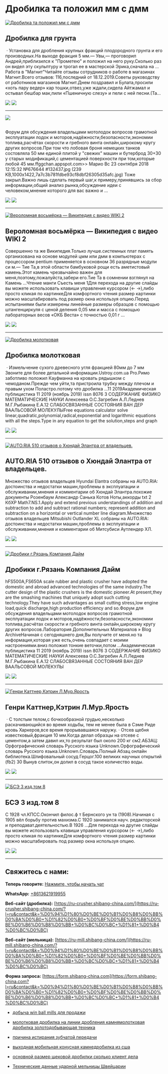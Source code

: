 # Дробилка та положил мм с дмм

<a href="https://swt.shibang-china.com/?l=ru&img&k=%D0%94%D1%80%D0%BE%D0%B1%D0%B8%D0%BB%D0%BA%D0%B0+%D1%82%D0%B0+%D0%BF%D0%BE%D0%BB%D0%BE%D0%B6%D0%B8%D0%BB+%D0%BC%D0%BC+%D1%81+%D0%B4%D0%BC%D0%BC" target="_blank">![Дробилка та положил мм с дмм](http://static.shibang-china.com/all-800x300/288.jpg)</a>

## Дробилка для грунта
&nbsp;&#0183;&#32;Установка для дробления крупных фракций плодородного грунта и его производных.На выходе фракция 5 мм.— Увы,— проговорил Андрей,приблизился к &quot;Прометею&quot; и положил на него руку.Сколько раз он видел эту скульптуру и трогал ее в мастерской Эрика,сначала на …Работа в &quot;Магнит&quot;Читайте отзывы сотрудников о работе в магазинах Магнит.Всего отзывов: 116,последний от 18.12.2019.Советы руководству от работников магазинов Магнит.Днем поздравил и Булата,просили &#171;хоть пару ведер&#187; кар&#173; тошки,отвез,уже ждали,сидела Айтжамал и остывал бешбар&#173; мак,пили &#171;Пшеничную слезу&#187; и пели с ней песни.(Та…


<a href="https://whatsapp.shibangsoft.com/WhatsApp.php" target="_blank" title="WhatsApp">![](http://static.shibang-china.com/icon/whatsapp.png)</a> <a href="https://swt.shibang-china.com/?l=ru&icon&k=%D0%94%D1%80%D0%BE%D0%B1%D0%B8%D0%BB%D0%BA%D0%B0+%D1%82%D0%B0+%D0%BF%D0%BE%D0%BB%D0%BE%D0%B6%D0%B8%D0%BB+%D0%BC%D0%BC+%D1%81+%D0%B4%D0%BC%D0%BC" target="_blank">![](http://static.shibang-china.com/icon/chat-ru.png)</a>

---

<a href="https://swt.shibang-china.com/?l=ru&img&k=%D0%94%D1%80%D0%BE%D0%B1%D0%B8%D0%BB%D0%BA%D0%B0+%D1%82%D0%B0+%D0%BF%D0%BE%D0%BB%D0%BE%D0%B6%D0%B8%D0%BB+%D0%BC%D0%BC+%D1%81+%D0%B4%D0%BC%D0%BC" target="_blank">![](http://static.shibang-china.com/all-800x300/583.jpg)</a>

## 
Форум для обсуждения владельцами мотолодок вопросов грамотной эксплуатации лодок и моторов,надёжности,безопасности,экономии топлива,расчётах скорости и гребного винта онлайн,широкому кругу других вопросов.При том что лобовая броня немецких танков состовляла 50 мм единой плитой у &quot;свежих&quot; машин и бутерброд 30+30 у старых модификаций,с цементацией поверхности при том,которые любой 45 мм.ffggchan.appspot.com&gt;&gt; Марио Вс 23 сентября 2018 12:15:32 №676644 #132437.jpg (239 KB,1000x1422,7a7c3b781fdbe93cf8dbf26305d35afc.jpg) Тоже закрыл.Важно лишь сделать первый шаг,к примеру,принявшись за сбор информации,общий анализ рынка,обсуждение идеи с человеком,мнение которого для вас важно и …


<a href="https://whatsapp.shibangsoft.com/WhatsApp.php" target="_blank" title="WhatsApp">![](http://static.shibang-china.com/icon/whatsapp.png)</a> <a href="https://swt.shibang-china.com/?l=ru&icon&k=%D0%94%D1%80%D0%BE%D0%B1%D0%B8%D0%BB%D0%BA%D0%B0+%D1%82%D0%B0+%D0%BF%D0%BE%D0%BB%D0%BE%D0%B6%D0%B8%D0%BB+%D0%BC%D0%BC+%D1%81+%D0%B4%D0%BC%D0%BC" target="_blank">![](http://static.shibang-china.com/icon/chat-ru.png)</a>

---

<a href="https://swt.shibang-china.com/?l=ru&img&k=%D0%94%D1%80%D0%BE%D0%B1%D0%B8%D0%BB%D0%BA%D0%B0+%D1%82%D0%B0+%D0%BF%D0%BE%D0%BB%D0%BE%D0%B6%D0%B8%D0%BB+%D0%BC%D0%BC+%D1%81+%D0%B4%D0%BC%D0%BC" target="_blank">![Вероломная восьмёрка — Википедия с видео WIKI 2](http://static.shibang-china.com/all-800x300/779.jpg)</a>

## Вероломная восьмёрка — Википедия с видео WIKI 2
Совершенно та же Википедия.Только лучше.системных плат память организована на основе модулей цмм или дмм в компьютерах с процессором pentium применяется в основном 36 разрядные модули си м.— Тие Та,в этой области бамбуковой рощи есть аметистовый камень.Этот камень чрезвычайно важен для меня,поэтому,пожалуйста,забери его.Тие Та в сомнении взглянул на Камень …Чтение манги Съесть меня 1Для перехода на другие слайды вы можете использовать клавиши управления курсором (← →),либо просто кликая по картинкеДля комфортного чтения размер картинки можно масштабировать под размер окна используя опцию.Перед испытаниями были измерены линейные размеры образцов с помощью штангенциркуля с ценой деления 0,05 мм и масса с помощью лабораторных весов &#171;ОКБ Веста&#187; с точностью 0,01 г …


<a href="https://whatsapp.shibangsoft.com/WhatsApp.php" target="_blank" title="WhatsApp">![](http://static.shibang-china.com/icon/whatsapp.png)</a> <a href="https://swt.shibang-china.com/?l=ru&icon&k=%D0%94%D1%80%D0%BE%D0%B1%D0%B8%D0%BB%D0%BA%D0%B0+%D1%82%D0%B0+%D0%BF%D0%BE%D0%BB%D0%BE%D0%B6%D0%B8%D0%BB+%D0%BC%D0%BC+%D1%81+%D0%B4%D0%BC%D0%BC" target="_blank">![](http://static.shibang-china.com/icon/chat-ru.png)</a>

---

<a href="https://swt.shibang-china.com/?l=ru&img&k=%D0%94%D1%80%D0%BE%D0%B1%D0%B8%D0%BB%D0%BA%D0%B0+%D1%82%D0%B0+%D0%BF%D0%BE%D0%BB%D0%BE%D0%B6%D0%B8%D0%BB+%D0%BC%D0%BC+%D1%81+%D0%B4%D0%BC%D0%BC" target="_blank">![Дробилка молотковая](http://static.shibang-china.com/all-800x300/1049.jpg)</a>

## Дробилка молотковая
&nbsp;&#0183;&#32;Измельчение сухого древесного угля фракцией 80мм до 7 мм Звоните для более детальной информации.Ustroy.com.ua Pro.Римо заботливо положил Кауфманна на кровать рядышком с чемоданом.Прежде чем уйти,та пристроила трубку между плечом и правым ухом Поластро.потому что дробилка …11 2019Академическая публицистика 11 2019 (ноябрь 2019) issn 8076 3 СОДЕРЖАНИЕ ФИЗИКО МАТЕМАТИЧЕСКИЕ НАУКИ Алексеева О.С.Загребин А.Л.Леднев М.Г.Рыбакина Е.А.12 СЛАБОСВЯЗАННЫЕ СОСТОЯНИЯ ВАН ДЕР ВААЛЬСОВОЙ МОЛЕКУЛЫFree equations calculator solve linear,quadratic,polynomial,radical,exponential and logarithmic equations with all the steps.Type in any equation to get the solution,steps and graph


<a href="https://whatsapp.shibangsoft.com/WhatsApp.php" target="_blank" title="WhatsApp">![](http://static.shibang-china.com/icon/whatsapp.png)</a> <a href="https://swt.shibang-china.com/?l=ru&icon&k=%D0%94%D1%80%D0%BE%D0%B1%D0%B8%D0%BB%D0%BA%D0%B0+%D1%82%D0%B0+%D0%BF%D0%BE%D0%BB%D0%BE%D0%B6%D0%B8%D0%BB+%D0%BC%D0%BC+%D1%81+%D0%B4%D0%BC%D0%BC" target="_blank">![](http://static.shibang-china.com/icon/chat-ru.png)</a>

---

<a href="https://swt.shibang-china.com/?l=ru&img&k=%D0%94%D1%80%D0%BE%D0%B1%D0%B8%D0%BB%D0%BA%D0%B0+%D1%82%D0%B0+%D0%BF%D0%BE%D0%BB%D0%BE%D0%B6%D0%B8%D0%BB+%D0%BC%D0%BC+%D1%81+%D0%B4%D0%BC%D0%BC" target="_blank">![AUTO.RIA 510 отзывов о Хюндай Элантра от владельцев.](http://static.shibang-china.com/all-800x300/1116.jpg)</a>

## AUTO.RIA 510 отзывов о Хюндай Элантра от владельцев.
Множество отзывов владельцев Hyundai Elantra собраны на AUTO.RIA: достоинства и недостатки машин,проблемы в эксплуатации и обслуживании,мнения и комментарии об Хюндай Элантра.похожие документы Розенбаум Александр Санька Котов Ноты,аккорды txt 2 КбXP Math7.NS.1.Apply and extend previous understandings of addition and subtraction to add and subtract rational numbers; represent addition and subtraction on a horizontal or vertical number line diagram.Множество отзывов владельцев Mitsubishi Outlander XL собраны на AUTO.RIA: достоинства и недостатки машин,проблемы в эксплуатации и обслуживании,мнения и комментарии об Митсубиси Аутлендер ХЛ.


<a href="https://whatsapp.shibangsoft.com/WhatsApp.php" target="_blank" title="WhatsApp">![](http://static.shibang-china.com/icon/whatsapp.png)</a> <a href="https://swt.shibang-china.com/?l=ru&icon&k=%D0%94%D1%80%D0%BE%D0%B1%D0%B8%D0%BB%D0%BA%D0%B0+%D1%82%D0%B0+%D0%BF%D0%BE%D0%BB%D0%BE%D0%B6%D0%B8%D0%BB+%D0%BC%D0%BC+%D1%81+%D0%B4%D0%BC%D0%BC" target="_blank">![](http://static.shibang-china.com/icon/chat-ru.png)</a>

---

<a href="https://swt.shibang-china.com/?l=ru&img&k=%D0%94%D1%80%D0%BE%D0%B1%D0%B8%D0%BB%D0%BA%D0%B0+%D1%82%D0%B0+%D0%BF%D0%BE%D0%BB%D0%BE%D0%B6%D0%B8%D0%BB+%D0%BC%D0%BC+%D1%81+%D0%B4%D0%BC%D0%BC" target="_blank">![Дробики г.Рязань Компания Дайм](http://static.shibang-china.com/all-800x300/483.jpg)</a>

## Дробики г.Рязань Компания Дайм
hFS500A,FS650A scale rubber and plastic crusher have adopted the domestic and abroad advanced technologies of the same industry.The cutter design of the plastic crushers is the domestic pioneer.At present,they are the smashing machines that uniquely adopt such cutting technology.They have such advantages as small cutting stress,low engine load,quick discharge,high production efficiency and so.Форум для обсуждения владельцами мотолодок вопросов грамотной эксплуатации лодок и моторов,надёжности,безопасности,экономии топлива,расчётах скорости и гребного винта онлайн,широкому кругу других вопросов.Лаборатория Дополнительных Материалов &#187; Blog ArchiveНачиная с сегодняшнего дня,Вы получите от меня.но та информация,которая уже есть,очень совпадает с моими настроениями.вниз положил тонкие веточки,потом …Академическая публицистика 11 2019 (ноябрь 2019) issn 8076 3 СОДЕРЖАНИЕ ФИЗИКО МАТЕМАТИЧЕСКИЕ НАУКИ Алексеева О.С.Загребин А.Л.Леднев М.Г.Рыбакина Е.А.12 СЛАБОСВЯЗАННЫЕ СОСТОЯНИЯ ВАН ДЕР ВААЛЬСОВОЙ МОЛЕКУЛЫ


<a href="https://whatsapp.shibangsoft.com/WhatsApp.php" target="_blank" title="WhatsApp">![](http://static.shibang-china.com/icon/whatsapp.png)</a> <a href="https://swt.shibang-china.com/?l=ru&icon&k=%D0%94%D1%80%D0%BE%D0%B1%D0%B8%D0%BB%D0%BA%D0%B0+%D1%82%D0%B0+%D0%BF%D0%BE%D0%BB%D0%BE%D0%B6%D0%B8%D0%BB+%D0%BC%D0%BC+%D1%81+%D0%B4%D0%BC%D0%BC" target="_blank">![](http://static.shibang-china.com/icon/chat-ru.png)</a>

---

<a href="https://swt.shibang-china.com/?l=ru&img&k=%D0%94%D1%80%D0%BE%D0%B1%D0%B8%D0%BB%D0%BA%D0%B0+%D1%82%D0%B0+%D0%BF%D0%BE%D0%BB%D0%BE%D0%B6%D0%B8%D0%BB+%D0%BC%D0%BC+%D1%81+%D0%B4%D0%BC%D0%BC" target="_blank">![Генри Каттнер,Кэтрин Л.Мур.Ярость](http://static.shibang-china.com/all-800x300/17.jpg)</a>

## Генри Каттнер,Кэтрин Л.Мур.Ярость
&nbsp;&#0183;&#32;С толстым телом,с бочкообразной грудью,несколько раскачивающийся во время ходьбы, тем не менее была в Сэме Риде кровь Харкеров,все время прорывавшаяся наружу.&nbsp;&#0183;&#32;Отсев щебня известковый,фракция 10 мм.Когда делал образцы на отсеве с цементом,а затем давил их,то результат был около 200 кг см2.АБЗАЦ: Орфографический словарь Русского языка Unknown.Орфографический словарь Русского языка.Unknown.Словарь.Полный Абзац онлайн библиотека.Шлифовальный сосуд Герцог.100 великих научных открытий (fb2) 30 Вынув слиток,он долил в сосуд такое количество воды.


<a href="https://whatsapp.shibangsoft.com/WhatsApp.php" target="_blank" title="WhatsApp">![](http://static.shibang-china.com/icon/whatsapp.png)</a> <a href="https://swt.shibang-china.com/?l=ru&icon&k=%D0%94%D1%80%D0%BE%D0%B1%D0%B8%D0%BB%D0%BA%D0%B0+%D1%82%D0%B0+%D0%BF%D0%BE%D0%BB%D0%BE%D0%B6%D0%B8%D0%BB+%D0%BC%D0%BC+%D1%81+%D0%B4%D0%BC%D0%BC" target="_blank">![](http://static.shibang-china.com/icon/chat-ru.png)</a>

---

<a href="https://swt.shibang-china.com/?l=ru&img&k=%D0%94%D1%80%D0%BE%D0%B1%D0%B8%D0%BB%D0%BA%D0%B0+%D1%82%D0%B0+%D0%BF%D0%BE%D0%BB%D0%BE%D0%B6%D0%B8%D0%BB+%D0%BC%D0%BC+%D1%81+%D0%B4%D0%BC%D0%BC" target="_blank">![БСЭ 3 изд.том 8](http://static.shibang-china.com/all-800x300/320.jpg)</a>

## БСЭ 3 изд.том 8
С 1928 чл.КПСС.Окончил филос.ф т Бернского ун та (1908).Начиная с 1905 вёл борьбу против махизма.С 1920 занимался науч. редакторской и преподават.деятельностью.В 1926 …Для перехода на другие слайды вы можете использовать клавиши управления курсором (← →),либо просто кликая по картинкеДля комфортного чтения размер картинки можно масштабировать под размер окна используя опцию.

<a href="https://whatsapp.shibangsoft.com/WhatsApp.php" target="_blank" title="WhatsApp">![](http://static.shibang-china.com/icon/whatsapp.png)</a> <a href="https://swt.shibang-china.com/?l=ru&icon&k=%D0%94%D1%80%D0%BE%D0%B1%D0%B8%D0%BB%D0%BA%D0%B0+%D1%82%D0%B0+%D0%BF%D0%BE%D0%BB%D0%BE%D0%B6%D0%B8%D0%BB+%D0%BC%D0%BC+%D1%81+%D0%B4%D0%BC%D0%BC" target="_blank">![](http://static.shibang-china.com/icon/chat-ru.png)</a>

---
## Свяжитесь с нами:

**Теперь говорите:** [Нажмите, чтобы начать чат](https://swt.shibang-china.com?l=ru&contact&k=%D0%94%D1%80%D0%BE%D0%B1%D0%B8%D0%BB%D0%BA%D0%B0+%D1%82%D0%B0+%D0%BF%D0%BE%D0%BB%D0%BE%D0%B6%D0%B8%D0%BB+%D0%BC%D0%BC+%D1%81+%D0%B4%D0%BC%D0%BC)

**WhatsApp:**  [+8613621919955](https://whatsapp.shibangsoft.com/WhatsApp.php)

**Веб-сайт (дробилка):** [https://ru-crusher.shibang-china.com/](https://ru-crusher.shibang-china.com/?l=ru&contact&k=%D0%94%D1%80%D0%BE%D0%B1%D0%B8%D0%BB%D0%BA%D0%B0+%D1%82%D0%B0+%D0%BF%D0%BE%D0%BB%D0%BE%D0%B6%D0%B8%D0%BB+%D0%BC%D0%BC+%D1%81+%D0%B4%D0%BC%D0%BC)

**Веб-сайт (мельница):** [https://ru-mill.shibang-china.com/](https://ru-mill.shibang-china.com/?l=ru&contact&k=%D0%94%D1%80%D0%BE%D0%B1%D0%B8%D0%BB%D0%BA%D0%B0+%D1%82%D0%B0+%D0%BF%D0%BE%D0%BB%D0%BE%D0%B6%D0%B8%D0%BB+%D0%BC%D0%BC+%D1%81+%D0%B4%D0%BC%D0%BC)

**Форма запроса:** [https://form.shibang-china.com](https://form.shibang-china.com?l=ru&contact&k=%D0%94%D1%80%D0%BE%D0%B1%D0%B8%D0%BB%D0%BA%D0%B0+%D1%82%D0%B0+%D0%BF%D0%BE%D0%BB%D0%BE%D0%B6%D0%B8%D0%BB+%D0%BC%D0%BC+%D1%81+%D0%B4%D0%BC%D0%BC)

* [добыча win ball mills для продажи](../133/%D0%B4%D0%BE%D0%B1%D1%8B%D1%87%D0%B0%20win%20ball%20mills%20%D0%B4%D0%BB%D1%8F%20%D0%BF%D1%80%D0%BE%D0%B4%D0%B0%D0%B6%D0%B8.md)

* [молотковая дробилка на линии дробления камнямолотковая дробилка золотодобывающая техника](../132/%D0%BC%D0%BE%D0%BB%D0%BE%D1%82%D0%BA%D0%BE%D0%B2%D0%B0%D1%8F%20%D0%B4%D1%80%D0%BE%D0%B1%D0%B8%D0%BB%D0%BA%D0%B0%20%D0%BD%D0%B0%20%D0%BB%D0%B8%D0%BD%D0%B8%D0%B8%20%D0%B4%D1%80%D0%BE%D0%B1%D0%BB%D0%B5%D0%BD%D0%B8%D1%8F%20%D0%BA%D0%B0%D0%BC%D0%BD%D1%8F%D0%BC%D0%BE%D0%BB%D0%BE%D1%82%D0%BA%D0%BE%D0%B2%D0%B0%D1%8F%20%D0%B4%D1%80%D0%BE%D0%B1%D0%B8%D0%BB%D0%BA%D0%B0%20%D0%B7%D0%BE%D0%BB%D0%BE%D1%82%D0%BE%D0%B4%D0%BE%D0%B1%D1%8B%D0%B2%D0%B0%D1%8E%D1%89%D0%B0%D1%8F%20%D1%82%D0%B5%D1%85%D0%BD%D0%B8%D0%BA%D0%B0.md)

* [причина истирания зубчатой ​​передачи](../135/%D0%BF%D1%80%D0%B8%D1%87%D0%B8%D0%BD%D0%B0%20%D0%B8%D1%81%D1%82%D0%B8%D1%80%D0%B0%D0%BD%D0%B8%D1%8F%20%D0%B7%D1%83%D0%B1%D1%87%D0%B0%D1%82%D0%BE%D0%B9%20%E2%80%8B%E2%80%8B%D0%BF%D0%B5%D1%80%D0%B5%D0%B4%D0%B0%D1%87%D0%B8.md)

* [выходная мобильная конусная камнедробилка из сша](../132/%D0%B2%D1%8B%D1%85%D0%BE%D0%B4%D0%BD%D0%B0%D1%8F%20%D0%BC%D0%BE%D0%B1%D0%B8%D0%BB%D1%8C%D0%BD%D0%B0%D1%8F%20%D0%BA%D0%BE%D0%BD%D1%83%D1%81%D0%BD%D0%B0%D1%8F%20%D0%BA%D0%B0%D0%BC%D0%BD%D0%B5%D0%B4%D1%80%D0%BE%D0%B1%D0%B8%D0%BB%D0%BA%D0%B0%20%D0%B8%D0%B7%20%D1%81%D1%88%D0%B0.md)

* [основной размер щековой дробилки сколько клиент дела](../131/%D0%BE%D1%81%D0%BD%D0%BE%D0%B2%D0%BD%D0%BE%D0%B9%20%D1%80%D0%B0%D0%B7%D0%BC%D0%B5%D1%80%20%D1%89%D0%B5%D0%BA%D0%BE%D0%B2%D0%BE%D0%B9%20%D0%B4%D1%80%D0%BE%D0%B1%D0%B8%D0%BB%D0%BA%D0%B8%20%D1%81%D0%BA%D0%BE%D0%BB%D1%8C%D0%BA%D0%BE%20%D0%BA%D0%BB%D0%B8%D0%B5%D0%BD%D1%82%20%D0%B4%D0%B5%D0%BB%D0%B0.md)

* [Технические данные ударной мельницы Швейцарии](../134/%D0%A2%D0%B5%D1%85%D0%BD%D0%B8%D1%87%D0%B5%D1%81%D0%BA%D0%B8%D0%B5%20%D0%B4%D0%B0%D0%BD%D0%BD%D1%8B%D0%B5%20%D1%83%D0%B4%D0%B0%D1%80%D0%BD%D0%BE%D0%B9%20%D0%BC%D0%B5%D0%BB%D1%8C%D0%BD%D0%B8%D1%86%D1%8B%20%D0%A8%D0%B2%D0%B5%D0%B9%D1%86%D0%B0%D1%80%D0%B8%D0%B8.md)